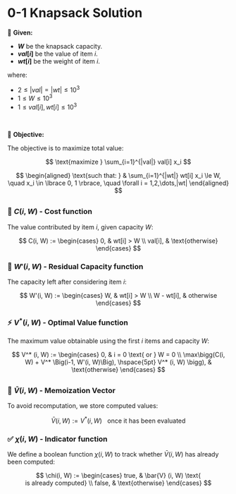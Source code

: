 # 0-1 Knapsack Solution

📝 **Given:**
- **$W$** be the knapsack capacity.
- **$val[i]$** be the value of item $i$.
- **$wt[i]$** be the weight of item $i$.  

where:
  -  $2 \leq |val| = |wt| \leq 10^3$
  -  $1 \leq W \leq 10^3$
  -  $1 \leq val[i], wt[i] \leq 10^3$

<br>

🎯 **Objective:**

The objective is to maximize total value:

$$
\text{maximize } \sum_{i=1}^{|val|} val[i] x_i
$$

$$
\begin{aligned}
\text{such that: } &
\sum_{i=1}^{|wt|} wt[i] x_i \le W, \quad x_i \in \lbrace 0, 1 \rbrace, \quad \forall i = 1,2,\dots,|wt|
\end{aligned}
$$




##

### 🔹 $C(i,W)$ - Cost function 
The value contributed by item $i$, given capacity $W$:

$$
  C(i, W) :=
  \begin{cases}
  0, &  wt[i] > W \\
  val[i], & \text{otherwise}
  \end{cases}
$$

### 🔹 $W'(i, W)$ - Residual Capacity function 
The capacity left after considering item $i$:

$$
  W'(i, W) :=
  \begin{cases}
  W, &  wt[i] > W \\
  W - wt[i], & otherwise
  \end{cases}
$$


### ⚡ $V^* (i, W)$ - Optimal Value function 
The maximum value obtainable using the first $i$ items and capacity $W$:

$$
  V^* (i, W) :=
  \begin{cases}
  0, & i = 0 \text{ or } W = 0 \\
  \max\bigg(C(i, W) + V^* \Big(i-1, W'(i, W)\Big), \hspace{5pt} V^* (i, W) \bigg), & \text{otherwise}
  \end{cases}
$$

##

### 💾 $\bar{V}(i, W)$ - Memoization Vector 
To avoid recomputation, we store computed values:

$$
  \bar{V}(i, W) := V^* (i, W) \hspace{10pt} \text{once it has been evaluated}
$$

### ✅ $\chi(i, W)$ - Indicator function
We define a boolean function $\chi(i, W)$ to track whether $\bar{V}(i, W)$ has already been computed:

$$
  \chi(i, W) := 
  \begin{cases}
  true,  & \bar{V} (i, W) \text{ is already computed} \\
  false, & \text{otherwise}
  \end{cases}
$$
